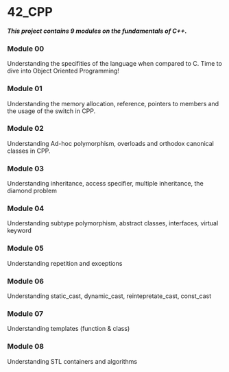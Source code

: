 # 42_CPP

***This project contains 9 modules on the fundamentals of C++.***

### Module 00 

Understanding the specifities of the language when compared to C. Time to dive into Object Oriented Programming!

### Module 01

Understanding the memory allocation, reference, pointers to members and the usage of the switch in CPP. 

### Module 02

Understanding Ad-hoc polymorphism, overloads and orthodox canonical classes in CPP.

### Module 03

Understanding inheritance, access specifier, multiple inheritance, the diamond problem

### Module 04

Understanding subtype polymorphism, abstract classes, interfaces, virtual keyword

### Module 05

Understanding repetition and exceptions

### Module 06

Understanding static_cast, dynamic_cast, reintepretate_cast, const_cast

### Module 07

Understanding templates (function & class)

### Module 08

Understanding STL containers and algorithms
